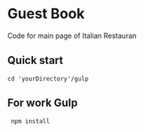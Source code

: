 Guest Book
==========

Code for main page of Italian Restauran

Quick start
-----------

    cd 'yourDirectory'/gulp

For work Gulp
---------------

     npm install
